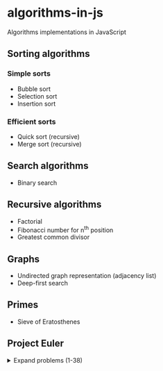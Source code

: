 # algorithms-in-js

Algorithms implementations in JavaScript

## Sorting algorithms

### Simple sorts

- Bubble sort
- Selection sort
- Insertion sort

### Efficient sorts

- Quick sort (recursive)
- Merge sort (recursive)

## Search algorithms

- Binary search

## Recursive algorithms

- Factorial
- Fibonacci number for n<sup>th</sup> position
- Greatest common divisor

## Graphs

- Undirected graph representation (adjacency list)
- Deep-first search

## Primes

- Sieve of Eratosthenes

## Project Euler

<details>
  <summary>Expand problems (1-38)</summary>

- Problem 1: Multiples of 3 and 5
- Problem 2: Even Fibonacci numbers
- Problem 3: Largest prime factor
- Problem 4: Largest palindrome product
- Problem 5: Smallest multiple
- Problem 6: Sum square difference
- Problem 7: 10001st prime
- Problem 8: Largest product in a series
- Problem 9: Special Pythagorean triplet
- Problem 10: Summation of primes
- Problem 11: Largest product in a grid
- Problem 12: Highly divisible triangular number
- Problem 13: Large sum
- Problem 14: Longest Collatz sequence
- Problem 15: Lattice paths
- Problem 16: Power digit sum
- Problem 17: Number letter counts
- Problem 18: Maximum path sum I
- Problem 19: Counting Sundays
- Problem 20: Factorial digit sum
- Problem 21: Amicable numbers
- Problem 22: Names scores
- Problem 23: Non-abundant sums
- Problem 24: Lexicographic permutations
- Problem 25: 1000-digit Fibonacci number
- Problem 26: Reciprocal cycles
- Problem 27: Quadratic primes
- Problem 28: Number spiral diagonals
- Problem 29: Distinct powers
- Problem 30: Digit fifth powers
- Problem 31: Coin sums
- Problem 32: Pandigital products
- Problem 33: Digit canceling fractions
- Problem 34: Digit factorials
- Problem 35: Circular primes
- Problem 36: Double-base palindromes
- Problem 37: Truncatable primes
- Problem 38: Pandigital multiples

</details>
